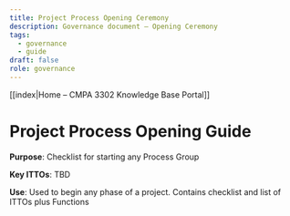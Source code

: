 ```yaml
---
title: Project Process Opening Ceremony
description: Governance document – Opening Ceremony
tags:
  - governance
  - guide
draft: false
role: governance
---
```

[[index|Home – CMPA 3302 Knowledge Base Portal]] 
# Project Process Opening Guide


**Purpose**: Checklist for starting any Process Group 

**Key ITTOs**: TBD

**Use**: Used to begin any phase of a project. Contains checklist and list of ITTOs plus Functions


